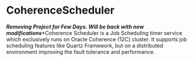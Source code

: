 # CoherenceScheduler
***Removing Project for Few Days. Will be back with new modifications****Coherence Scheduler is a Job Scheduling timer service which exclusively runs on Oracle Coherence (12C) cluster. It supports job scheduling features like Quartz Framework, but on a distributed environment improving the fault tolerance and performance.
